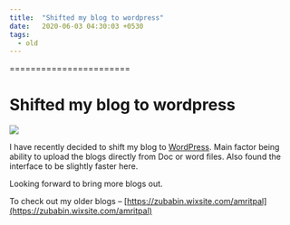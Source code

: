 ```yaml
---
title:  "Shifted my blog to wordpress"
date:   2020-06-03 04:30:03 +0530
tags:
  - old
---
```


=======================


# Shifted my blog to wordpress

![](https://amritpal001.files.wordpress.com/2020/07/null.png?w=270)

I have recently decided to shift my blog to [WordPress](https://amritpal001.wordpress.com/). Main factor being ability to upload the blogs directly from Doc or word files. Also found the interface to be slightly faster here.

Looking forward to bring more blogs out.

To check out my older blogs – [https://zubabin.wixsite.com/amritpal](https://zubabin.wixsite.com/amritpal)

[jekyll-docs]: https://jekyllrb.com/docs/home
[jekyll-gh]:   https://github.com/jekyll/jekyll
[jekyll-talk]: https://talk.jekyllrb.com/
